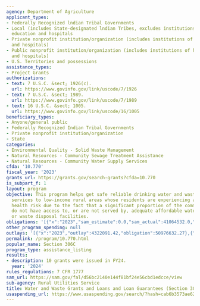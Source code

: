 ```yaml
---
agency: Department of Agriculture
applicant_types:
- Federally Recognized lndian Tribal Governments
- Local (includes State-designated lndian Tribes, excludes institutions of higher
  education and hospitals
- Private nonprofit institution/organization (includes institutions of higher education
  and hospitals)
- Public nonprofit institution/organization (includes institutions of higher education
  and hospitals)
- U.S. Territories and possessions
assistance_types:
- Project Grants
authorizations:
- text: 7 U.S.C. &sect; 1926(c).
  url: https://www.govinfo.gov/link/uscode/7/1926
- text: 7 U.S.C. &sect; 1989.
  url: https://www.govinfo.gov/link/uscode/7/1989
- text: 16 U.S.C. &sect; 1005.
  url: https://www.govinfo.gov/link/uscode/16/1005
beneficiary_types:
- Anyone/general public
- Federally Recognized Indian Tribal Governments
- Private nonprofit institution/organization
- State
categories:
- Environmental Quality - Solid Waste Management
- Natural Resources - Community Sewage Treatment Assistance
- Natural Resources - Community Water Supply Services
cfda: '10.770'
fiscal_year: '2023'
grants_url: https://grants.gov/search-grants?cfda=10.770
is_subpart_f: 1
layout: program
objective: This program helps get safe reliable drinking water and waste disposal
  services to low-income rural areas whose residents are experiencing a significant
  health risk due to the fact that a significant proportion of the community's residents
  do not have access to, or are not served by, adequate affordable water supply systems
  or waste disposal facilities.
obligations: '[{"x":"2023","sam_estimate":0.0,"sam_actual":41064532.0,"usa_spending_actual":50976632.27},{"x":"2024","sam_estimate":0.0,"sam_actual":31255187.0,"usa_spending_actual":28342179.82},{"x":"2025","sam_estimate":0.0,"sam_actual":31255187.0,"usa_spending_actual":0.0}]'
other_program_spending: null
outlays: '[{"x":"2023","outlay":4322091.42,"obligation":50976632.27},{"x":"2024","outlay":0.0,"obligation":28342179.82},{"x":"2025","outlay":0.0,"obligation":0.0}]'
permalink: /program/10.770.html
popular_name: Section 306C
program_type: assistance_listing
results:
- description: 10 grants were issued in FY24.
  year: '2024'
rules_regulations: 7 CFR 1777
sam_url: https://sam.gov/fal/d56bc2140e144f81bf24e56cbd1edcce/view
sub-agency: Rural Utilities Service
title: Water and Waste Grants and Loans and Loan Guarantees (Section 306C)
usaspending_url: https://www.usaspending.gov/search/?hash=cab6b3573ae620305b4b6bf9df3e32c8
---
```

